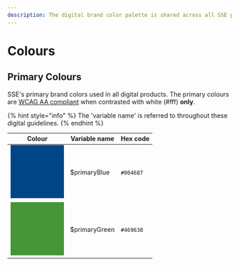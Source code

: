 ```yaml
---
description: The digital brand color palette is shared across all SSE products.
---
```


# Colours

## Primary Colours

SSE's primary brand colors used in all digital products. The primary colours are [WCAG AA compliant](https://www.w3.org/TR/WCAG20/#visual-audio-contrast) when contrasted with white \(\#fff\) **only**.

{% hint style="info" %}
The 'variable name' is referred to throughout these digital guidelines.
{% endhint %}

| **Colour** | **Variable name** | **Hex code** |
| --- | --- | --- |
| ![](../.gitbook/assets/blue%20%281%29.png) | $primaryBlue | `#004687` |
| ![](../.gitbook/assets/green.png) | $primaryGreen | `#469638` |



